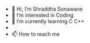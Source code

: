 - 👋 Hi, I’m Shraddha Sonawane
- 👀 I’m interested in Coding
- 🌱 I’m currently learning C C++
-
- 📫 How to reach me 

<!---
s0013/s0013 is a ✨ special ✨ repository because its `README.md` (this file) appears on your GitHub profile.
You can click the Preview link to take a look at your changes.
--->
